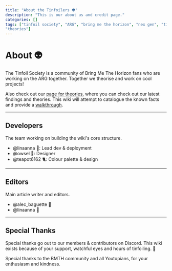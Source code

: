 ```yaml
---
title: "About the Tinfoilers 👽"
description: "This is our about us and credit page."
categories: []
tags: ["tinfoil society", "ARG", "bring me the horizon", "nex gen", "tinfoiling", 
"theories"]
---
```


# About 👽

The Tinfoil Society is a community of Bring Me The Horizon fans who are working on the ARG together.  Together we theorise and work on cool projects!

Also check out our [page for theories](https://the-secret-tinfoil-society.notion.site/BRING-ME-THE-HORIZON-ARG-6c86ee58ee3b41a6b0c594cf59201d4b), 
where you can check out our latest findings and theories.
This wiki will attempt to catalogue the known facts and provide a [walkthrough](walkthrough).

***

## Developers

The team working on building the wiki's core structure.

* @linaanna 👾: Lead dev & deployment
* @owsel 🦉: Designer
* @teapot6162 🐈: Colour palette & design

***

## Editors

Main article writer and editors.

* @alec_baguette 🥖
* @linaanna 👾

***

## Special Thanks

Special thanks go out to our members & contributors on Discord.
This wiki exists because of your support, watchful eyes and hours of tinfoiling.
🖤

Special thanks to the BMTH community and all Youtopians, for your enthusiasm 
and kindness.